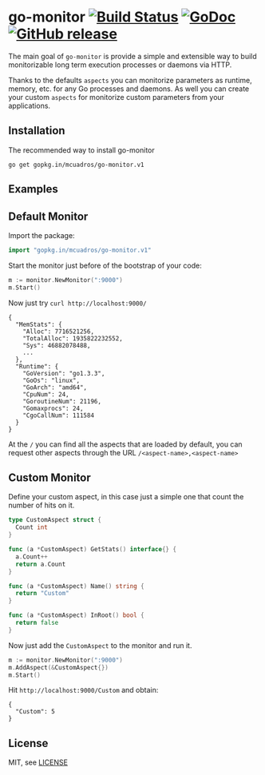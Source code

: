go-monitor [![Build Status](https://travis-ci.org/mcuadros/go-monitor.png?branch=master)](https://travis-ci.org/mcuadros/go-monitor) [![GoDoc](http://godoc.org/gopkg.in/mcuadros/go-monitor.v1?status.png)](http://godoc.org/gopkg.in/mcuadros/go-monitor.v1) [![GitHub release](https://img.shields.io/github/release/mcuadros/go-monitor.svg)](https://github.com/mcuadros/go-monitor/releases)
==============================

The main goal of `go-monitor` is provide a simple and extensible way to build monitorizable long term execution processes or daemons via HTTP.

Thanks to the defaults `aspects` you can monitorize parameters as runtime, memory, etc. for any Go processes and daemons. As well you can create your custom `aspects` for monitorize custom parameters from your applications.


Installation
------------

The recommended way to install go-monitor

```
go get gopkg.in/mcuadros/go-monitor.v1
```

Examples
--------

## Default Monitor

Import the package:

```go
import "gopkg.in/mcuadros/go-monitor.v1"
```

Start the monitor just before of the bootstrap of your code:

```go
m := monitor.NewMonitor(":9000")
m.Start()
```

Now just try `curl http://localhost:9000/`

```
{
  "MemStats": {
    "Alloc": 7716521256,
    "TotalAlloc": 1935822232552,
    "Sys": 46882078488,
    ...
  },
  "Runtime": {
    "GoVersion": "go1.3.3",
    "GoOs": "linux",
    "GoArch": "amd64",
    "CpuNum": 24,
    "GoroutineNum": 21196,
    "Gomaxprocs": 24,
    "CgoCallNum": 111584
  }
}
```

At the `/` you can find all the aspects that are loaded by default, you can request other aspects through the URL `/<aspect-name>,<aspect-name>`

## Custom Monitor

Define your custom aspect, in this case just a simple one that count the number of hits on it.

```go
type CustomAspect struct {
  Count int
}

func (a *CustomAspect) GetStats() interface{} {
  a.Count++
  return a.Count
}

func (a *CustomAspect) Name() string {
  return "Custom"
}

func (a *CustomAspect) InRoot() bool {
  return false
}
```

Now just add the `CustomAspect` to the monitor and run it.

```go
m := monitor.NewMonitor(":9000")
m.AddAspect(&CustomAspect{})
m.Start()
```

Hit `http://localhost:9000/Custom` and obtain:
```
{
  "Custom": 5
}
```


License
-------

MIT, see [LICENSE](LICENSE)
